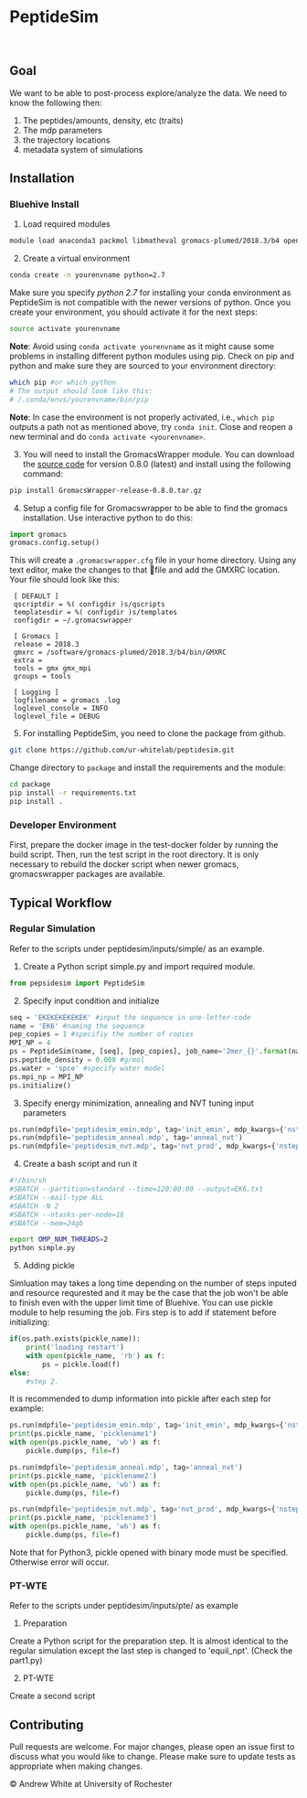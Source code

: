 # PeptideSim
​
## Goal

We want to be able to post-process explore/analyze the data. We need to know the following then:

   1. The peptides/amounts, density, etc (traits)
   2. The mdp parameters
   3. the trajectory locations
   4. metadata system of simulations

## Installation

### Bluehive Install

1. Load required modules
```bash
module load anaconda3 packmol libmatheval gromacs-plumed/2018.3/b4 openblas openmpi
```

2. Create a virtual environment
```bash
conda create -n yourenvname python=2.7
```
Make sure you specify _python 2.7_ for installing your conda environment as PeptideSim is not compatible with the newer versions of python. Once you create your environment, you should activate it for the next steps:
```bash
source activate yourenvname
```
**Note**: Avoid using `conda activate yourenvname` as it might cause some problems in installing different python modules using pip. Check on pip and python and make sure they are sourced to your environment directory:
```bash
which pip #or which python
# The output should look like this:
# /.conda/envs/yourenvname/bin/pip
```
**Note**: In case the environment is not properly activated, i.e., `which pip` outputs a path not as mentioned above, try `conda init`. Close and reopen a new terminal and do `conda activate <yourenvname>`.

3. You will need to install the GromacsWrapper module. You can
download the [source code](https://github.com/Becksteinlab/GromacsWrapper/releases) for version 0.8.0 (latest) and install using the following command:
```bash
pip install GromacsWrapper-release-0.8.0.tar.gz
```

4. Setup a config file for Gromacswrapper to be able to find the gromacs installation. Use interactive python to do this:
```python
import gromacs
gromacs.config.setup()
```
This will create a `.gromacswrapper.cfg` file in your home directory.
Using any text editor, make the changes to that file and add the GMXRC location. Your file should look like this:
```text
 [ DEFAULT ]
 qscriptdir = %( configdir )s/qscripts
 templatesdir = %( configdir )s/templates
 configdir = ~/.gromacswrapper
​
 [ Gromacs ]
 release = 2018.3
 gmxrc = /software/gromacs-plumed/2018.3/b4/bin/GMXRC
 extra =
 tools = gmx gmx_mpi
 groups = tools
​
 [ Logging ]
 logfilename = gromacs .log
 loglevel_console = INFO
 loglevel_file = DEBUG
```

5. For installing PeptideSim, you need to clone the package from github.
```bash
git clone https://github.com/ur-whitelab/peptidesim.git
```
Change directory to `package` and install the requirements and the module:
```bash
cd package
pip install -r requirements.txt
pip install .
```

### Developer Environment

First, prepare the docker image in the test-docker folder by running
the build script. Then, run the test script in the root directory. It
is only necessary to rebuild the docker script when newer gromacs,
gromacswrapper packages are available.

## Typical Workflow

### Regular Simulation
Refer to the scripts under peptidesim/inputs/simple/ as an example.
1. Create a Python script simple.py and import required module.
```python
from pepsidesim import PeptideSim
```
2. Specify input condition and initialize
```python
seq = 'EKEKEKEKEKEK' #input the sequence in one-letter-code
name = 'EK6' #naming the sequence
pep_copies = 1 #specifiy the number of copies
MPI_NP = 4
ps = PeptideSim(name, [seq], [pep_copies], job_name='2mer_{}'.format(name)) #input to PeptideSim
ps.peptide_density = 0.008 #g/mol
ps.water = 'spce' #specify water model
ps.mpi_np = MPI_NP
ps.initialize()
```
3. Specify energy minimization, annealing and NVT tuning input parameters
```python
ps.run(mdpfile='peptidesim_emin.mdp', tag='init_emin', mdp_kwargs={'nsteps': 10**5})
ps.run(mdpfile='peptidesim_anneal.mdp', tag='anneal_nvt')
ps.run(mdpfile='peptidesim_nvt.mdp', tag='nvt_prod', mdp_kwargs={'nsteps': int(3 * 5*10**5), 'constraints': 'h-bonds'})
```
4. Create a bash script and run it
```bash
#!/bin/sh
#SBATCH --partition=standard --time=120:00:00 --output=EK6.txt
#SBATCH --mail-type ALL
#SBATCH -N 2
#SBATCH --ntasks-per-node=16
#SBATCH --mem=24gb

export OMP_NUM_THREADS=2
python simple.py
```
5. Adding pickle

Simluation may takes a long time depending on the number of steps inputed and resource requrested and it may be the case that the job won't be able to finish even with the upper limit time of Bluehive. You can use pickle module to help resuming the job. Firs step is to  add if statement before initializing:
```python
if(os.path.exists(pickle_name)):
    print('loading restart')
    with open(pickle_name, 'rb') as f:
        ps = pickle.load(f)
else:	
    #step 2.
```
It is recommended to dump information into pickle after each step for example:
```python
ps.run(mdpfile='peptidesim_emin.mdp', tag='init_emin', mdp_kwargs={'nsteps': 10**5})
print(ps.pickle_name, 'picklename1')
with open(ps.pickle_name, 'wb') as f:
    pickle.dump(ps, file=f)

ps.run(mdpfile='peptidesim_anneal.mdp', tag='anneal_nvt')
print(ps.pickle_name, 'picklename2')
with open(ps.pickle_name, 'wb') as f:
    pickle.dump(ps, file=f)

ps.run(mdpfile='peptidesim_nvt.mdp', tag='nvt_prod', mdp_kwargs={'nsteps': int(3 * 5*10**5), 'constraints': 'h-bonds'})
print(ps.pickle_name, 'picklename3')
with open(ps.pickle_name, 'wb') as f:
    pickle.dump(ps, file=f)

```
Note that for Python3, pickle opened with binary mode must be specified. Otherwise error will occur.

### PT-WTE
Refer to the scripts under peptidesim/inputs/pte/ as example
1. Preparation

Create a Python script for the preparation step. It is almost identical to the regular simulation except the last step is changed to 'equil_npt'. (Check the part1.py)

2. PT-WTE

Create a second script

## Contributing

Pull requests are welcome. For major changes, please open an issue first to discuss what you would like to change.
Please make sure to update tests as appropriate when making changes.
​

&copy; Andrew White at University of Rochester
